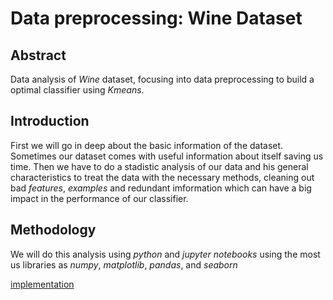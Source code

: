 # Data preprocessing: Wine Dataset

## Abstract

Data analysis of *Wine* dataset, focusing into data preprocessing to build a optimal classifier using *Kmeans*.

## Introduction

First we will go in deep about the basic information of the dataset. Sometimes our dataset comes with useful information about itself saving us time. Then we have to do a stadistic analysis of our data and his general characteristics to treat the data with the necessary methods, cleaning out bad *features*, *examples* and redundant imformation which can have a big impact in the performance of our classifier.

## Methodology

We will do this analysis using *python* and *jupyter notebooks* using the most us libraries as *numpy*, *matplotlib*, *pandas*, and *seaborn*

[implementation](./src/datapreprocessing.ipynb)